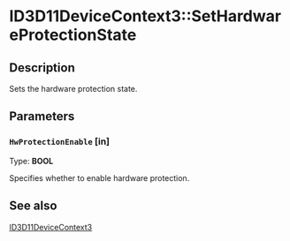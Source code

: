 # ID3D11DeviceContext3::SetHardwareProtectionState

## Description

Sets the hardware protection state.

## Parameters

### `HwProtectionEnable` [in]

Type: **BOOL**

Specifies whether to enable hardware protection.

## See also

[ID3D11DeviceContext3](https://learn.microsoft.com/windows/desktop/api/d3d11_3/nn-d3d11_3-id3d11devicecontext3)